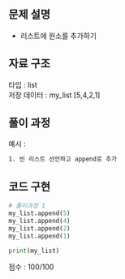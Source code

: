 ## 문제 설명

- 리스트에 원소를 추가하기<br>


## 자료 구조

타입 : list<br>
저장 데이터 : my_list [5,4,2,1]


## 풀이 과정
예시 :
```txt
1. 빈 리스트 선언하고 append로 추가

```

## 코드 구현
```python
# 풀이과정 1
my_list.append(5)
my_list.append(4)
my_list.append(2)
my_list.append(1)

print(my_list)

```


점수 : 100/100 <br>
